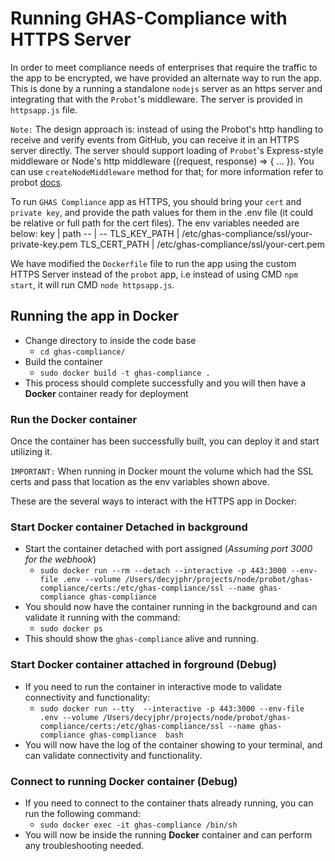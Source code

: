 # Running GHAS-Compliance with HTTPS Server
In order to meet compliance needs of enterprises that require the traffic to the app to be encrypted, we have provided an alternate way to run the app. This is done by a running a standalone `nodejs` server as an https server and integrating that with the `Probot`'s middleware. The server is provided in `httpsapp.js` file. 

`Note:` The design approach is: instead of using the Probot's http handling to receive and verify events from GitHub, you can receive it in an HTTPS server directly. The server should support loading of `Probot`'s Express-style middleware or Node's http middleware ((request, response) => { ... }). You can use `createNodeMiddleware` method for that; for more information refer to probot [docs](https://probot.github.io/docs/development/#use-createnodemiddleware).



To run `GHAS Compliance` app as HTTPS, you should bring your `cert` and `private key`, and provide the path values for them in the .env file (it could be relative or full path for the cert files). The env variables needed are below:
key | path
-- | --
TLS_KEY_PATH | /etc/ghas-compliance/ssl/your-private-key.pem
TLS_CERT_PATH | /etc/ghas-compliance/ssl/your-cert.pem

We have modified the `Dockerfile` file to run the app using the custom HTTPS Server instead of the `probot` app, i.e instead of using CMD  `npm start`, it will run CMD `node httpsapp.js`. 


## Running the app in Docker

- Change directory to inside the code base
  - `cd ghas-compliance/`
- Build the container
  - `sudo docker build -t ghas-compliance .`
- This process should complete successfully and you will then have a **Docker** container ready for deployment

### Run the Docker container
Once the container has been successfully built, you can deploy it and start utilizing it. 

`IMPORTANT:` When running in Docker mount the volume which had the SSL certs and pass that location as the env variables shown above.

These are the several ways to interact with the HTTPS app in Docker:


### Start Docker container Detached in background
- Start the container detached with port assigned (*Assuming port 3000 for the webhook*)
  - `sudo docker run --rm --detach --interactive -p 443:3000 --env-file .env --volume /Users/decyjphr/projects/node/probot/ghas-compliance/certs:/etc/ghas-compliance/ssl --name ghas-compliance ghas-compliance`
- You should now have the container running in the background and can validate it running with the command:
  - `sudo docker ps`
- This should show the `ghas-compliance` alive and running.

### Start Docker container attached in forground (Debug)
- If you need to run the container in interactive mode to validate connectivity and functionality:
  - `sudo docker run --tty  --interactive -p 443:3000 --env-file .env --volume /Users/decyjphr/projects/node/probot/ghas-compliance/certs:/etc/ghas-compliance/ssl --name ghas-compliance ghas-compliance  bash`
- You will now have the log of the container showing to your terminal, and can validate connectivity and functionality.

### Connect to running Docker container (Debug)
- If you need to connect to the container thats already running, you can run the following command:
  - `sudo docker exec -it ghas-compliance /bin/sh`
- You will now be inside the running **Docker** container and can perform any troubleshooting needed.

